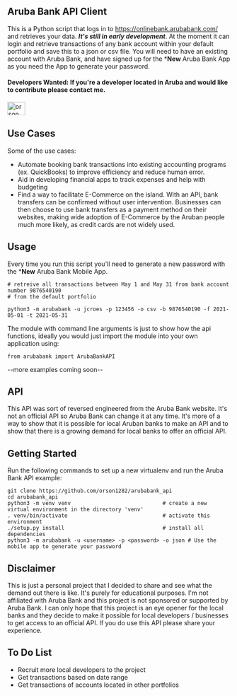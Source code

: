 ## Aruba Bank API Client

This is a Python script that logs in to https://onlinebank.arubabank.com/ and retrieves your data.
__*It's still in early development*__. At the moment it can login and retrieve transactions of any bank account within your default portfolio and save this to a json or csv file. You will need to have an existing account with Aruba Bank, and have signed up for the ***New** Aruba Bank App as you need the App to generate your password.


#### Developers Wanted: If you're a developer located in Aruba and would like to contribute please contact me.
<a href="https://www.twitter.com/orson_297" target="_blank"><img src="https://raw.githubusercontent.com/rahuldkjain/github-profile-readme-generator/master/src/images/icons/Social/twitter.svg" alt="orson_297" height="30" width="40"></a>


## Use Cases

Some of the use cases:
- Automate booking bank transactions into existing accounting programs (ex. QuickBooks) to improve efficiency and reduce human error.
- Aid in developing financial apps to track expenses and help with budgeting
- Find a way to facilitate E-Commerce on the island. With an API, bank transfers can be confirmed without user intervention.
Businesses can then choose to use bank transfers as a payment method on their websites,
making wide adoption of E-Commerce by the Aruban people much more likely, as credit cards are not widely used.


## Usage

Every time you run this script you'll need to generate a new password with the ***New** Aruba Bank Mobile App.

    # retreive all transactions between May 1 and May 31 from bank account number 9876540190
    # from the default portfolio

    python3 -m arubabank -u jcroes -p 123456 -o csv -b 9876540190 -f 2021-05-01 -t 2021-05-31

The module with command line arguments is just to show how the api functions, ideally you would just import the module into your own application using:

    from arubabank import ArubaBankAPI

--more examples coming soon--


## API

This API was sort of reversed engineered from the Aruba Bank website. It's not an official API so Aruba Bank can change it at any time. It's more of a way to show that it is possible for local Aruban banks to make an API and to show that there is a growing demand for local banks to offer an official API.

## Getting Started

Run the following commands to set up a new virtualenv and run the Aruba Bank API example:

    git clone https://github.com/orson1282/arubabank_api
    cd arubabank_api
    python3 -m venv venv                             # create a new virtual environment in the directory 'venv'
    . venv/bin/activate                              # activate this environment
    ./setup.py install                               # install all dependencies
    python3 -m arubabank -u <username> -p <password> -o json # Use the mobile app to generate your password


## Disclaimer

This is just a personal project that I decided to share and see what the demand out there is like. It's purely for educational purposes. I'm not affiliated with Aruba Bank and this project is not sponsored or supported by Aruba Bank. I can only hope that this project is an eye opener for the local banks and they decide to make it possible for local developers / businesses to get access to an official API. If you do use this API please share your experience.

## To Do List

- Recruit more local developers to the project
- Get transactions based on date range
- Get transactions of accounts located in other portfolios
